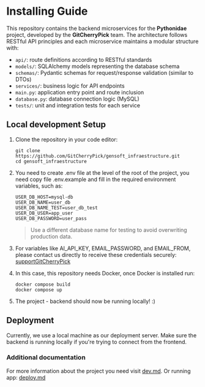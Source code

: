 # Installing Guide

This repository contains the backend microservices for the **Pythonidae** project, developed by the **GitCherryPick** team. 
The architecture follows RESTful API principles and each microservice maintains a modular structure with:
-   `api/`: route definitions according to RESTful standards
-   `models/`: SQLAlchemy models representing the database schema
-   `schemas/`: Pydantic schemas for request/response validation (similar to DTOs)
-   `services/`: business logic for API endpoints
-   `main.py`: application entry point and route inclusion
-   `database.py`: database connection logic (MySQL)
-   `tests/`: unit and integration tests for each service

## Local development Setup
	
1. Clone the repository in your code editor:
   ```
   git clone https://github.com/GitCherryPick/gensoft_infraestructure.git
   cd gensoft_infraestructure
   ```
 
2. You need to create .env file at the level of the root of the project, you need copy file .env.example and fill in the required environment variables, such as:
   ```
   USER_DB_HOST=mysql-db
   USER_DB_NAME=user_db
   USER_DB_NAME_TEST=user_db_test
   USER_DB_USER=app_user
   USER_DB_PASSWORD=user_pass
   ```
   > Use a different database name for testing to avoid overwriting production data.
3. For variables like AI_API_KEY, EMAIL_PASSWORD, and EMAIL_FROM, please contact us directly to receive these credentials securely:
 [supportGitCherryPick](202102843@est.umss.edu)
4. In this case, this repository needs Docker, once Docker is installed run:
   ```
   docker compose build
   docker compose up
   ```
6. The project - backend should now be running locally! :)

## Deployment

Currently, we use a local machine as our deployment server. Make sure the backend is running locally if you're trying to connect from the frontend.

### Additional documentation
For more information about the project you need visit [dev.md](https://github.com/GitCherryPick/gensoft_infraestructure/blob/main/dev.md). 
Or running app: [deploy.md](https://github.com/GitCherryPick/gensoft_infraestructure/blob/main/deploy.md)
